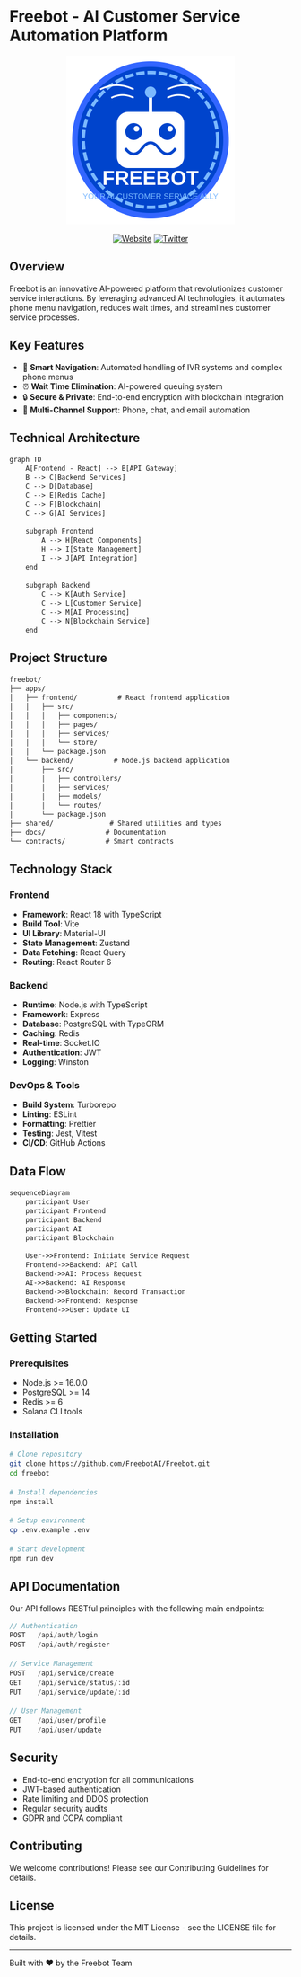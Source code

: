 # Freebot - AI Customer Service Automation Platform

<div align="center">
  <picture>
    <source media="(prefers-color-scheme: dark)" srcset="assets/images/freebot-logo.svg#gh-dark-mode-only">
    <source media="(prefers-color-scheme: light)" srcset="assets/images/freebot-logo.svg#gh-light-mode-only">
    <img src="assets/images/freebot-logo.svg" alt="Freebot Logo" width="300" height="300">
  </picture>

  [![Website](https://img.shields.io/badge/Website-freebot.website-blue)](https://www.freebot.website)
  [![Twitter](https://img.shields.io/badge/Twitter-Freebot__xyz-blue)](@https://x.com/Freebot_xyz)
</div>

## Overview

Freebot is an innovative AI-powered platform that revolutionizes customer service interactions. By leveraging advanced AI technologies, it automates phone menu navigation, reduces wait times, and streamlines customer service processes.

## Key Features

- 🤖 **Smart Navigation**: Automated handling of IVR systems and complex phone menus
- ⏰ **Wait Time Elimination**: AI-powered queuing system
- 🔒 **Secure & Private**: End-to-end encryption with blockchain integration
- 💬 **Multi-Channel Support**: Phone, chat, and email automation

## Technical Architecture

```mermaid
graph TD
    A[Frontend - React] --> B[API Gateway]
    B --> C[Backend Services]
    C --> D[Database]
    C --> E[Redis Cache]
    C --> F[Blockchain]
    C --> G[AI Services]
    
    subgraph Frontend
        A --> H[React Components]
        H --> I[State Management]
        I --> J[API Integration]
    end
    
    subgraph Backend
        C --> K[Auth Service]
        C --> L[Customer Service]
        C --> M[AI Processing]
        C --> N[Blockchain Service]
    end
```

## Project Structure

```
freebot/
├── apps/
│   ├── frontend/          # React frontend application
│   │   ├── src/
│   │   │   ├── components/
│   │   │   ├── pages/
│   │   │   ├── services/
│   │   │   └── store/
│   │   └── package.json
│   └── backend/          # Node.js backend application
│       ├── src/
│       │   ├── controllers/
│       │   ├── services/
│       │   ├── models/
│       │   └── routes/
│       └── package.json
├── shared/              # Shared utilities and types
├── docs/               # Documentation
└── contracts/          # Smart contracts
```

## Technology Stack

### Frontend
- **Framework**: React 18 with TypeScript
- **Build Tool**: Vite
- **UI Library**: Material-UI
- **State Management**: Zustand
- **Data Fetching**: React Query
- **Routing**: React Router 6

### Backend
- **Runtime**: Node.js with TypeScript
- **Framework**: Express
- **Database**: PostgreSQL with TypeORM
- **Caching**: Redis
- **Real-time**: Socket.IO
- **Authentication**: JWT
- **Logging**: Winston

### DevOps & Tools
- **Build System**: Turborepo
- **Linting**: ESLint
- **Formatting**: Prettier
- **Testing**: Jest, Vitest
- **CI/CD**: GitHub Actions

## Data Flow

```mermaid
sequenceDiagram
    participant User
    participant Frontend
    participant Backend
    participant AI
    participant Blockchain

    User->>Frontend: Initiate Service Request
    Frontend->>Backend: API Call
    Backend->>AI: Process Request
    AI->>Backend: AI Response
    Backend->>Blockchain: Record Transaction
    Backend->>Frontend: Response
    Frontend->>User: Update UI
```

## Getting Started

### Prerequisites
- Node.js >= 16.0.0
- PostgreSQL >= 14
- Redis >= 6
- Solana CLI tools

### Installation

```bash
# Clone repository
git clone https://github.com/FreebotAI/Freebot.git
cd freebot

# Install dependencies
npm install

# Setup environment
cp .env.example .env

# Start development
npm run dev
```

## API Documentation

Our API follows RESTful principles with the following main endpoints:

```typescript
// Authentication
POST   /api/auth/login
POST   /api/auth/register

// Service Management
POST   /api/service/create
GET    /api/service/status/:id
PUT    /api/service/update/:id

// User Management
GET    /api/user/profile
PUT    /api/user/update
```

## Security

- End-to-end encryption for all communications
- JWT-based authentication
- Rate limiting and DDOS protection
- Regular security audits
- GDPR and CCPA compliant

## Contributing

We welcome contributions! Please see our Contributing Guidelines for details.

## License

This project is licensed under the MIT License - see the LICENSE file for details.

---

Built with ❤️ by the Freebot Team 